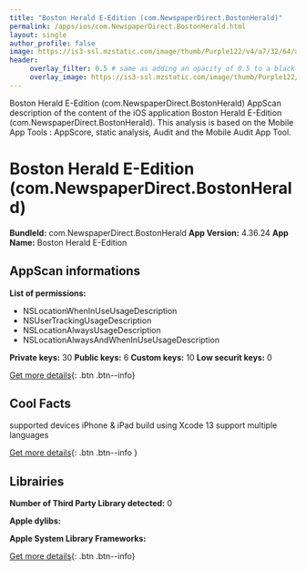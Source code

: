 ```yaml
---
title: "Boston Herald E-Edition (com.NewspaperDirect.BostonHerald)"
permalink: /apps/ios/com.NewspaperDirect.BostonHerald.html
layout: single
author_profile: false
image: https://is3-ssl.mzstatic.com/image/thumb/Purple122/v4/a7/32/64/a7326456-9ec7-2081-fe9a-df5e8f3a7b6e/AppIcon-0-0-1x_U007emarketing-0-0-0-10-0-0-sRGB-0-0-0-GLES2_U002c0-512MB-85-220-0-0.png/512x512bb.jpg
header: 
     overlay_filter: 0.5 # same as adding an opacity of 0.5 to a black background
     overlay_image: https://is3-ssl.mzstatic.com/image/thumb/Purple122/v4/a7/32/64/a7326456-9ec7-2081-fe9a-df5e8f3a7b6e/AppIcon-0-0-1x_U007emarketing-0-0-0-10-0-0-sRGB-0-0-0-GLES2_U002c0-512MB-85-220-0-0.png/512x512bb.jpg
---
```

Boston Herald E-Edition (com.NewspaperDirect.BostonHerald) AppScan description of the content of the iOS application Boston Herald E-Edition (com.NewspaperDirect.BostonHerald). This analysis is based on the Mobile App Tools : AppScore, static analysis, Audit and the Mobile Audit App Tool.

# Boston Herald E-Edition (com.NewspaperDirect.BostonHerald)

**BundleId:** com.NewspaperDirect.BostonHerald
**App Version:** 4.36.24
**App Name:** Boston Herald E-Edition


## AppScan informations 

**List of permissions:** 
- NSLocationWhenInUseUsageDescription
- NSUserTrackingUsageDescription
- NSLocationAlwaysUsageDescription
- NSLocationAlwaysAndWhenInUseUsageDescription
  
  
**Private keys:** 30
**Public keys:** 6
**Custom keys:** 10
**Low securit keys:** 0
  
[Get more details](/pricing.html){: .btn .btn--info}

## Cool Facts

supported devices iPhone & iPad
build using Xcode 13
support multiple languages
  
[Get more details](/pricing.html){: .btn .btn--info }

## Librairies 
**Number of Third Party Library detected:** 0


**Apple dylibs:**


**Apple System Library Frameworks:**


  
[Get more details](/pricing.html){: .btn .btn--info}

